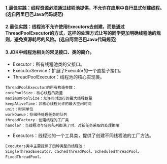 #### 1.最佳实践：线程资源必须通过线程池提供，不允许在应用中自行显式创建线程。(选自阿里巴巴Java代码规范)

#### 2.最佳实践：线程池不允许使用Executors去创建，而是通过ThreadPoolExecutor的方式，这样的处理方式让写的同学更加明确线程池的规则，避免资源耗尽的风险。(选自阿里巴巴Java代码规范)

#### 3.JDK中线程池相关的常见接口、类的简介。
* Executor：所有线程池类的父接口。
* ExecutorService：扩展了Executor的一个直接子接口。
* ThreadPoolExecutor：线程池的核心实现类。
```
ThreadPoolExecutor的所有构造参数：
corePoolSize：核心线程的数量
maximumPoolSize：允许同时运行的最大线程数量
keepAliveTime：非核心线程允许的最大空闲时间
unit：时间单位
workQueue：存储待处理任务的队列
threadFactory：创建线程的工厂类
handler：当线程池与任务队列都满了时，对新任务采取的处理策略
```
* Executors：线程池的一个工具类，提供了创建不同线程池的工厂方法。
```
Executors类中主要提供了四种类型的线程池：
SingleThreadExecutor、CachedThreadPool、ScheduledThreadPool、FixedThreadPool。
```
